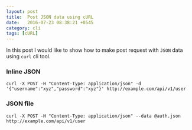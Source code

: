 ```yaml
---
layout: post
title:  Post JSON data using cURL
date:   2016-07-23 08:38:21 +0545
category: cli
tags: [cURL]
---
```

In this post I would like to show how to make post request with `JSON` data using `curl` cli tool.

### Inline JSON

`curl -X POST -H "Content-Type: application/json" -d '{"username":"xyz","password":"xyz"}' http://example.com/api/v1/user`

### JSON file

`curl -X POST -H "Content-Type: application/json" --data @auth.json http://example.com/api/v1/user`
